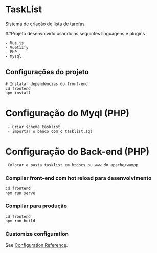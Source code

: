 # TaskList

Sistema de criação de lista de tarefas

##Projeto desenvolvido usando as seguintes linguagens e plugins
```
- Vue.js
- Vuetiify
- PHP
- Mysql
```

## Configurações do projeto
```
# Instalar dependências do front-end
cd frontend
npm install
```

# Configuração do Myql (PHP)
```
 - Criar schema tasklist
 - importar o banco com o tasklist.sql
```


# Configuração do Back-end (PHP)
```
 Colocar a pasta tasklist em htdocs ou www do apache/wampp
```



### Compilar front-end com hot reload para desenvolvimento
```
cd frontend
npm run serve
```

### Compilar para produção
```
cd frontend
npm run build
```



### Customize configuration
See [Configuration Reference](https://cli.vuejs.org/config/).
